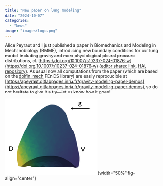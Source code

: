 ```yaml
---
title: "New paper on lung modeling"
date: "2024-10-07"
categories: 
  - "News"
image: "images/logo.png"
---
```


Alice Peyraut and I just published a paper in Biomechanics and Modeling in Mechanobiology (BMMB), introducing new boundary conditions for our lung model, including gravity and more physiological pleural pressure distributions, cf. [https://doi.org/10.1007/s10237-024-01876-w](https://doi.org/10.1007/s10237-024-01876-w) ([editor shared link](https://link.springer.com/epdf/10.1007/s10237-024-01876-w?sharing_token=TuYvGkFwmuPZSLGXMtvdcve4RwlQNchNByi7wbcMAY7Mq3ZVL9usuZLCnim_ByvgmMGt1_bIzml7NUcIAu6T6_JRpn3k-PPYoDLxIoEvRfV4aAoQsV3Uw58Qotc3K6Zk4dEWZo4IYU34MX08NO0Aqh6XH_EMxkXX-07hBqNMKxM%3D), [HAL repository](https://hal.science/hal-04663299)).
As usual now all computations from the paper (which are based on the [dolfin_mech](https://github.com/mgenet/dolfin_mech) FEniCS library) are easily reproducible at [https://apeyraut.gitlabpages.inria.fr/gravity-modeling-paper-demos](https://apeyraut.gitlabpages.inria.fr/gravity-modeling-paper-demos), so do not hesitate to give it a try—let us know how it goes!

![](images/logo.png){width="50%" fig-align="center"}
